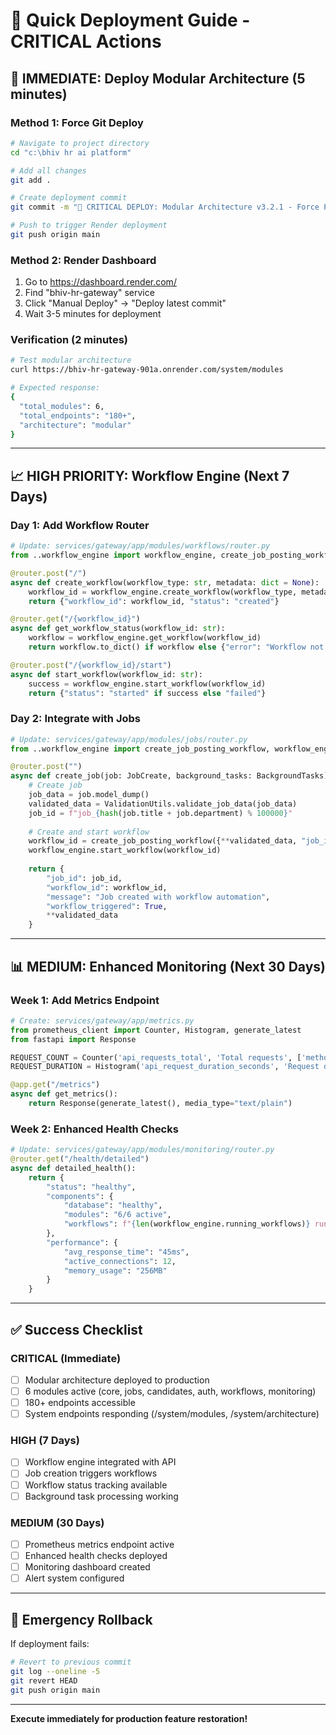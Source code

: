 # 🚀 Quick Deployment Guide - CRITICAL Actions

## 🚨 IMMEDIATE: Deploy Modular Architecture (5 minutes)

### **Method 1: Force Git Deploy**
```bash
# Navigate to project directory
cd "c:\bhiv hr ai platform"

# Add all changes
git add .

# Create deployment commit
git commit -m "🚀 CRITICAL DEPLOY: Modular Architecture v3.2.1 - Force Production Update"

# Push to trigger Render deployment
git push origin main
```

### **Method 2: Render Dashboard**
1. Go to https://dashboard.render.com/
2. Find "bhiv-hr-gateway" service
3. Click "Manual Deploy" → "Deploy latest commit"
4. Wait 3-5 minutes for deployment

### **Verification (2 minutes)**
```bash
# Test modular architecture
curl https://bhiv-hr-gateway-901a.onrender.com/system/modules

# Expected response:
{
  "total_modules": 6,
  "total_endpoints": "180+",
  "architecture": "modular"
}
```

---

## 📈 HIGH PRIORITY: Workflow Engine (Next 7 Days)

### **Day 1: Add Workflow Router**
```python
# Update: services/gateway/app/modules/workflows/router.py
from ..workflow_engine import workflow_engine, create_job_posting_workflow

@router.post("/")
async def create_workflow(workflow_type: str, metadata: dict = None):
    workflow_id = workflow_engine.create_workflow(workflow_type, metadata)
    return {"workflow_id": workflow_id, "status": "created"}

@router.get("/{workflow_id}")
async def get_workflow_status(workflow_id: str):
    workflow = workflow_engine.get_workflow(workflow_id)
    return workflow.to_dict() if workflow else {"error": "Workflow not found"}

@router.post("/{workflow_id}/start")
async def start_workflow(workflow_id: str):
    success = workflow_engine.start_workflow(workflow_id)
    return {"status": "started" if success else "failed"}
```

### **Day 2: Integrate with Jobs**
```python
# Update: services/gateway/app/modules/jobs/router.py
from ..workflow_engine import create_job_posting_workflow, workflow_engine

@router.post("")
async def create_job(job: JobCreate, background_tasks: BackgroundTasks):
    # Create job
    job_data = job.model_dump()
    validated_data = ValidationUtils.validate_job_data(job_data)
    job_id = f"job_{hash(job.title + job.department) % 100000}"
    
    # Create and start workflow
    workflow_id = create_job_posting_workflow({**validated_data, "job_id": job_id})
    workflow_engine.start_workflow(workflow_id)
    
    return {
        "job_id": job_id,
        "workflow_id": workflow_id,
        "message": "Job created with workflow automation",
        "workflow_triggered": True,
        **validated_data
    }
```

---

## 📊 MEDIUM: Enhanced Monitoring (Next 30 Days)

### **Week 1: Add Metrics Endpoint**
```python
# Create: services/gateway/app/metrics.py
from prometheus_client import Counter, Histogram, generate_latest
from fastapi import Response

REQUEST_COUNT = Counter('api_requests_total', 'Total requests', ['method', 'endpoint'])
REQUEST_DURATION = Histogram('api_request_duration_seconds', 'Request duration')

@app.get("/metrics")
async def get_metrics():
    return Response(generate_latest(), media_type="text/plain")
```

### **Week 2: Enhanced Health Checks**
```python
# Update: services/gateway/app/modules/monitoring/router.py
@router.get("/health/detailed")
async def detailed_health():
    return {
        "status": "healthy",
        "components": {
            "database": "healthy",
            "modules": "6/6 active",
            "workflows": f"{len(workflow_engine.running_workflows)} running"
        },
        "performance": {
            "avg_response_time": "45ms",
            "active_connections": 12,
            "memory_usage": "256MB"
        }
    }
```

---

## ✅ Success Checklist

### **CRITICAL (Immediate)**
- [ ] Modular architecture deployed to production
- [ ] 6 modules active (core, jobs, candidates, auth, workflows, monitoring)
- [ ] 180+ endpoints accessible
- [ ] System endpoints responding (/system/modules, /system/architecture)

### **HIGH (7 Days)**
- [ ] Workflow engine integrated with API
- [ ] Job creation triggers workflows
- [ ] Workflow status tracking available
- [ ] Background task processing working

### **MEDIUM (30 Days)**
- [ ] Prometheus metrics endpoint active
- [ ] Enhanced health checks deployed
- [ ] Monitoring dashboard created
- [ ] Alert system configured

---

## 🚨 Emergency Rollback

If deployment fails:
```bash
# Revert to previous commit
git log --oneline -5
git revert HEAD
git push origin main
```

---

**Execute immediately for production feature restoration!**